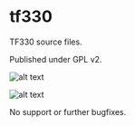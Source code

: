 # tf330

TF330 source files. 

Published under GPL v2. 

![alt text](https://github.com/terriblefire/tf330/raw/master/top.png "Top of board")

![alt text](https://github.com/terriblefire/tf330/raw/master/bottom.png "Bottom of board")

No support or further bugfixes.
